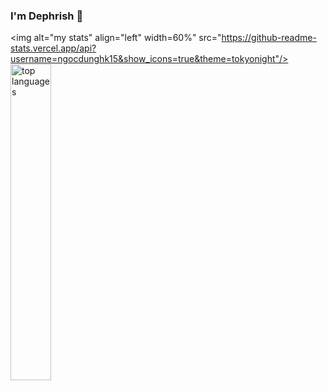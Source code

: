 ### I'm Dephrish 👋

<img alt="my stats" align="left" width=60%" src="https://github-readme-stats.vercel.app/api?username=ngocdunghk15&show_icons=true&theme=tokyonight"/>
<img alt="top languages" align="left" width="36%" src="https://github-readme-stats.vercel.app/api/top-langs/?username=ngocdunghk15&theme=tokyonight"/>

<!--
**ngocdunghk15/ngocdunghk15** is a ✨ _special_ ✨ repository because its `README.md` (this file) appears on your GitHub profile.


Here are some ideas to get you started:

- 🔭 I’m currently working on ...
- 🌱 I’m currently learning ...
- 👯 I’m looking to collaborate on ...
- 🤔 I’m looking for help with ...
- 💬 Ask me about ...
- 📫 How to reach me: ...
- 😄 Pronouns: ...
- ⚡ Fun fact: ...
-->
